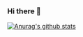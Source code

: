 ### Hi there 👋

[![Anurag's github stats](https://github-readme-stats.vercel.app/api?username=hossi-py)](https://github.com/anuraghazra/github-readme-stats)
